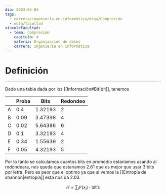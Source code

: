 ```yaml
---
dia: 2023-04-03
tags:
  - carrera/ingeniería-en-informática/orga/Compresión
  - nota/facultad
vinculoFacultad:
  - tema: Compresión
    capitulo: 4
    materia: Organización de datos
    carrera: Ingeniería en informática
---
```

# Definición
---
Dado una tabla dada por los [[Información#Bit|bit]], tenemos 

|     | Proba | Bits    | Redondeo |
| --- | ----- | ------- | -------- |
| A   | 0.4   | 1.32193 | 2        |
| B   | 0.09  | 3.47398 | 4        |
| C   | 0.02  | 5.64386 | 6        |
| D   | 0.1   | 3.32193 | 4        |
| E   | 0.34  | 1.55639 | 2        |
| F   | 0.05  | 4.32193 | 5         |

Por lo tanto se calculamos cuantos bits en promedio estaríamos usando al redondeara, nos queda que estaríamos $2.61$ que es mejor que usar $3$ bits por letra. Pero es peor que el optimo ya que si vemos la [[Entropía de shannon|entropía]] esta nos da $2.03$.

$$ H = \sum_i \mathbb{P}(x_i) \cdot \text{bit's} $$